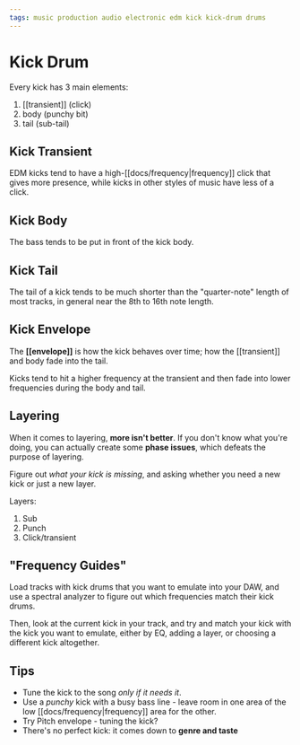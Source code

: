 ```yaml
---
tags: music production audio electronic edm kick kick-drum drums
---
```


# Kick Drum

Every kick has 3 main elements:

1. [[transient]] (click)
2. body (punchy bit)
3. tail (sub-tail)

## Kick Transient

EDM kicks tend to have a high-[[docs/frequency|frequency]] click that gives more presence, while kicks in other styles of music have less of a click.

## Kick Body

The bass tends to be put in front of the kick body.

## Kick Tail

The tail of a kick tends to be much shorter than the "quarter-note" length of most tracks, in general near the 8th to 16th note length.

## Kick Envelope

The **[[envelope]]** is how the kick behaves over time; how the [[transient]] and body fade into the tail.

Kicks tend to hit a higher frequency at the transient and then fade into lower frequencies during the body and tail.

## Layering

When it comes to layering, **more isn't better**. If you don't know what you're doing, you can actually create some **phase issues**, which defeats the purpose of layering.

Figure out _what your kick is missing_, and asking whether you need a new kick or just a new layer.

Layers:

1. Sub
2. Punch
3. Click/transient

## "Frequency Guides"

Load tracks with kick drums that you want to emulate into your DAW, and use a spectral analyzer to figure out which frequencies match their kick drums.

Then, look at the current kick in your track, and try and match your kick with the kick you want to emulate, either by EQ, adding a layer, or choosing a different kick altogether.

## Tips

- Tune the kick to the song _only if it needs it_.
- Use a _punchy_ kick with a busy bass line - leave room in one area of the low [[docs/frequency|frequency]] area for the other.
- Try Pitch envelope - tuning the kick?
- There's no perfect kick: it comes down to **genre and taste**
